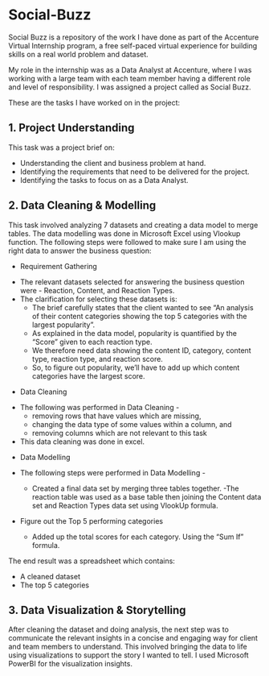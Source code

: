 # Social-Buzz

Social Buzz is a repository of the work I have done as part of the Accenture Virtual Internship program, a free self-paced virtual experience for building skills on a real world problem and dataset.

My role in the internship was as a Data Analyst at Accenture, where I was working with a large team with each team member having a different role and level of responsibility. I was assigned a project called as Social Buzz. 

These are the tasks I have worked on in the project:

## 1. Project Understanding
This task was a project brief on:
   - Understanding the client and business problem at hand.
   - Identifying the requirements that need to be delivered for the project.
   - Identifying the tasks to focus on as a Data Analyst.
   
## 2. Data Cleaning & Modelling
This task involved analyzing 7 datasets and creating a data model to merge tables. The data modelling was done in Microsoft Excel using Vlookup function. The following steps were followed to make sure I am using the right data to answer the business question:
   - Requirement Gathering
   * The relevant datasets selected for answering the business question were - Reaction, Content, and Reaction Types. 
   * The clarification for selecting these datasets is:
      - The brief carefully states that the client wanted to see “An analysis of their content categories showing the top 5 categories with the largest popularity”.
      - As explained in the data model, popularity is quantified by the “Score” given to each reaction type.
      - We therefore need data showing the content ID, category, content type, reaction type, and reaction score.
      - So, to figure out popularity, we’ll have to add up which content categories have the largest score.

   - Data Cleaning
   * The following was performed in Data Cleaning - 
      - removing rows that have values which are missing,
      - changing the data type of some values within a column, and
      - removing columns which are not relevant to this task
   * This data cleaning was done in excel.
   
   - Data Modelling
   * The following steps were performed in Data Modelling - 
      - Created a final data set by merging three tables together. 
      -The reaction table was used as a base table then joining the Content data set and Reaction Types data set using VlookUp formula.

   * Figure out the Top 5 performing categories
      - Added up the total scores for each category. Using the “Sum If” formula.


The end result was a spreadsheet which contains:

- A cleaned dataset
- The top 5 categories

## 3. Data Visualization & Storytelling
After cleaning the dataset and doing analysis, the next step was to communicate the relevant insights in a concise and engaging way for client and team members to understand. This involved bringing the data to life using visualizations to support the story I wanted to tell. I used Microsoft PowerBI for the visualization insights.
